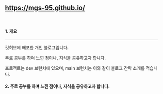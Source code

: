## https://mgs-95.github.io/

<br>

#### 1. 개요

<hr>

깃허브에 배포한 개인 블로그입니다.

주로 공부를 하며 느낀 점이나, 지식을 공유하고자 합니다.

프로젝트는 dev 브런치에 있으며, main 브런치는 이와 같이 블로그 간략 소개를 적습니다.




#### 2. 주로 공부를 하며 느낀 점이나, 지식을 공유하고자 합니다.



